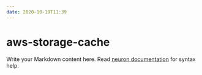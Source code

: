 ```yaml
---
date: 2020-10-19T11:39
---
```


# aws-storage-cache

Write your Markdown content here. Read [neuron documentation](https://neuron.zettel.page/2011404.html) for syntax help.

